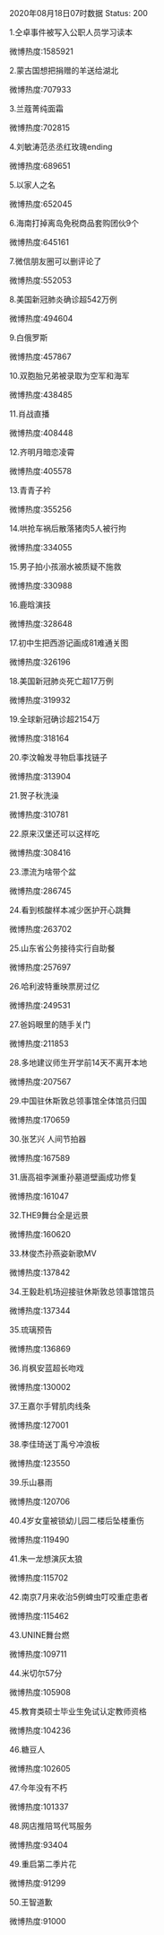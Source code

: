 2020年08月18日07时数据
Status: 200

1.仝卓事件被写入公职人员学习读本

微博热度:1585921

2.蒙古国想把捐赠的羊送给湖北

微博热度:707933

3.兰蔻菁纯面霜

微博热度:702815

4.刘敏涛范丞丞红玫瑰ending

微博热度:689651

5.以家人之名

微博热度:652045

6.海南打掉离岛免税商品套购团伙9个

微博热度:645161

7.微信朋友圈可以删评论了

微博热度:552053

8.美国新冠肺炎确诊超542万例

微博热度:494604

9.白俄罗斯

微博热度:457867

10.双胞胎兄弟被录取为空军和海军

微博热度:438485

11.肖战直播

微博热度:408448

12.齐明月暗恋凌霄

微博热度:405578

13.青青子衿

微博热度:355256

14.哄抢车祸后散落猪肉5人被行拘

微博热度:334055

15.男子拍小孩溺水被质疑不施救

微博热度:330988

16.鹿晗演技

微博热度:328648

17.初中生把西游记画成81难通关图

微博热度:326196

18.美国新冠肺炎死亡超17万例

微博热度:319932

19.全球新冠确诊超2154万

微博热度:318164

20.李汶翰发寻物启事找链子

微博热度:313904

21.贺子秋洗澡

微博热度:310781

22.原来汉堡还可以这样吃

微博热度:308416

23.漂流为啥带个盆

微博热度:286745

24.看到核酸样本减少医护开心跳舞

微博热度:263702

25.山东省公务接待实行自助餐

微博热度:257697

26.哈利波特重映票房过亿

微博热度:249531

27.爸妈眼里的随手关门

微博热度:211853

28.多地建议师生开学前14天不离开本地

微博热度:207567

29.中国驻休斯敦总领事馆全体馆员归国

微博热度:170659

30.张艺兴 人间节拍器

微博热度:167589

31.唐高祖李渊重孙墓道壁画成功修复

微博热度:161047

32.THE9舞台全是远景

微博热度:160620

33.林俊杰孙燕姿新歌MV

微博热度:137842

34.王毅赴机场迎接驻休斯敦总领事馆馆员

微博热度:137344

35.琉璃预告

微博热度:136869

36.肖枫安蓝超长吻戏

微博热度:130002

37.王嘉尔手臂肌肉线条

微博热度:127001

38.李佳琦送丁禹兮冲浪板

微博热度:123550

39.乐山暴雨

微博热度:120706

40.4岁女童被锁幼儿园二楼后坠楼重伤

微博热度:119490

41.朱一龙想演灰太狼

微博热度:115702

42.南京7月来收治5例蜱虫叮咬重症患者

微博热度:115462

43.UNINE舞台燃

微博热度:109711

44.米切尔57分

微博热度:105908

45.教育类硕士毕业生免试认定教师资格

微博热度:104236

46.糖豆人

微博热度:102605

47.今年没有不朽

微博热度:101337

48.网店推陪骂代骂服务

微博热度:93404

49.重启第二季片花

微博热度:91299

50.王智道歉

微博热度:91000

